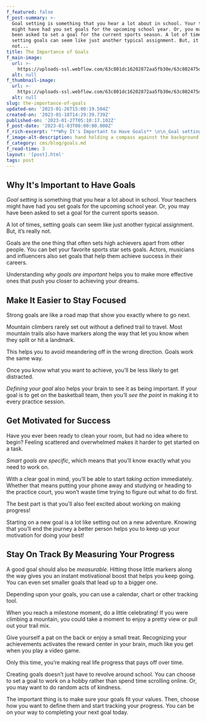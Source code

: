 ```yaml
---
f_featured: false
f_post-summary: >-
  Goal setting is something that you hear a lot about in school. Your teachers
  might have had you set goals for the upcoming school year. Or, you may have
  been asked to set a goal for the current sports season. A lot of times,
  setting goals can seem like just another typical assignment. But, it’s really
  not...
title: The Importance of Goals
f_main-image:
  url: >-
    https://uploads-ssl.webflow.com/63c801dc16202872aa5fb30e/63c802475d20aae496975c4a_1b050e98-a208-459f-a7fc-653cdbdaadf7.jpeg
  alt: null
f_thumbnail-image:
  url: >-
    https://uploads-ssl.webflow.com/63c801dc16202872aa5fb30e/63c802475d20aae496975c4a_1b050e98-a208-459f-a7fc-653cdbdaadf7.jpeg
  alt: null
slug: the-importance-of-goals
updated-on: '2023-01-26T15:00:19.504Z'
created-on: '2023-01-18T14:29:39.739Z'
published-on: '2023-01-27T05:10:17.102Z'
f_post-date: '2023-01-03T00:00:00.000Z'
f_rich-excerpt: "**Why It's Important to Have Goals** \n\n_Goal setting_ is something that you hear a lot about in school. Your teachers might have had you set goals for the upcoming school year. Or, you may have been asked to set a goal for the current sports season.\n\nA lot of times, setting goals can seem like just another typical assignment. But, it’s really not.\_\n\nGoals are the one thing that often sets high achievers apart from other people. You can bet your favorite sports star sets goals. Actors, musicians and influencers also set goals that help them achieve success in their careers.\n\nUnderstanding _why goals are important_ helps you to make more effective ones that push you closer to achieving your dreams."
f_image-alt-description: hand holding a compass against the background of an evergreen forest
f_category: cms/blog/goals.md
f_read-time: 3
layout: '[post].html'
tags: post
---
```


Why It's Important to Have Goals 
---------------------------------

_Goal setting_ is something that you hear a lot about in school. Your teachers might have had you set goals for the upcoming school year. Or, you may have been asked to set a goal for the current sports season.

A lot of times, setting goals can seem like just another typical assignment. But, it’s really not. 

Goals are the one thing that often sets high achievers apart from other people. You can bet your favorite sports star sets goals. Actors, musicians and influencers also set goals that help them achieve success in their careers.

Understanding _why goals are important_ helps you to make more effective ones that push you closer to achieving your dreams.

Make It Easier to Stay Focused
------------------------------

Strong goals are like a road map that show you exactly where to go next. 

Mountain climbers rarely set out without a defined trail to travel. Most mountain trails also have markers along the way that let you know when they split or hit a landmark. 

This helps you to avoid meandering off in the wrong direction. Goals work the same way. 

Once you know what you want to achieve, you’ll be less likely to get distracted. 

_Defining your goal_ also helps your brain to see it as being important. If your goal is to get on the basketball team, then you’ll _see the point_ in making it to every practice session.

Get Motivated for Success
-------------------------

Have you ever been ready to clean your room, but had no idea where to begin? Feeling scattered and overwhelmed makes it harder to get started on a task. 

_Smart goals are specific_, which means that you’ll know exactly what you need to work on.

With a clear goal in mind, you’ll be able to start _taking action_ immediately. Whether that means putting your phone away and studying or heading to the practice court, you won’t waste time trying to figure out what to do first.

The best part is that you’ll also feel excited about working on making progress!

Starting on a new goal is a lot like setting out on a new adventure. Knowing that you’ll end the journey a better person helps you to keep up your motivation for doing your best!

Stay On Track By Measuring Your Progress
----------------------------------------

A good goal should also be _measurable_. Hitting those little markers along the way gives you an instant motivational boost that helps you keep going. You can even set smaller goals that lead up to a bigger one. 

Depending upon your goals, you can use a calendar, chart or other tracking tool. 

When you reach a milestone moment, do a little celebrating! If you were climbing a mountain, you could take a moment to enjoy a pretty view or pull out your trail mix. 

Give yourself a pat on the back or enjoy a small treat. Recognizing your achievements activates the reward center in your brain, much like you get when you play a video game. 

Only this time, you’re making real life progress that pays off over time.

Creating goals doesn’t just have to revolve around school. You can choose to set a goal to work on a hobby rather than spend time scrolling online. Or, you may want to do random acts of kindness. 

The important thing is to make sure your goals fit your values. Then, choose how you want to define them and start tracking your progress. You can be on your way to completing your next goal today.
